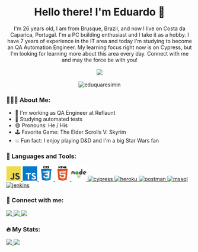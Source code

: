 <h1 align="center">Hello there! I'm Eduardo 👋</h1>
<div align="center">I'm 26 years old, I am from Brusque, Brazil, and now I live on Costa da Caparica, Portugal. I'm a PC building enthusiast and I take it as a hobby. I have 7 years of experience in the IT area and today I'm studying to become an QA Automation Engineer. My learning focus right now is on Cypress, but I'm looking for learning more about this area every day. Connect with me and may the force be with you!</div>

<br>

<div id="header" align="center">
  <img src="https://media.giphy.com/media/3ornk57KwDXf81rjWM/giphy.gif"/>
</div>
<p align="center"> 
  <img src="https://komarev.com/ghpvc/?username=eduquaresimin&label=Profile%20views&color=0e75b6&style=flat" alt="eduquaresimin" /> 
</p>

<h3>👨🏻‍💻 About Me:</h3>

- 🔭 I'm working as QA Engineer at Reflaunt
- 📖 Studying automated tests
- 😄 Pronouns: He / His
- 🕹️ Favorite Game: The Elder Scrolls V: Skyrim
- 💥 Fun fact: I enjoy playing D&D and I'm a big Star Wars fan
  
<h3 align="left">🔧 Languages and Tools:</h3>
<p align="left"> 
 <a href="https://developer.mozilla.org/en-US/docs/Web/JavaScript" target="_blank"> 
   <img src="https://raw.githubusercontent.com/devicons/devicon/master/icons/javascript/javascript-original.svg" alt="javascript" width="40" height="40"/> 
 </a>	
 <a href="https://www.typescriptlang.org/" target="_blank"> 
   <img src="https://raw.githubusercontent.com/devicons/devicon/master/icons/typescript/typescript-original.svg" alt="typescript" width="40" height="40"/> 
 </a>
 <a href="https://www.w3schools.com/css/" target="_blank"> 
   <img src="https://raw.githubusercontent.com/devicons/devicon/master/icons/css3/css3-original-wordmark.svg" alt="css3" width="40" height="40"/> 
 </a>
 <a href="https://www.w3.org/html/" target="_blank"> 
   <img src="https://raw.githubusercontent.com/devicons/devicon/master/icons/html5/html5-original-wordmark.svg" alt="html5" width="40" height="40"/> 
 </a> 
 <a href="https://nodejs.org/en/" target="_blank"> 
   <img src="https://raw.githubusercontent.com/devicons/devicon/master/icons/nodejs/nodejs-original-wordmark.svg" alt="nodejs" width="40" height="40"/> 
 </a>
 <a href="https://www.cypress.io/" target="_blank"> 
   <img src="https://github.com/gilbarbara/logos/blob/main/logos/cypress-icon.svg" alt="cypress" width="40" height="40"/> 
 </a>
 <a href="https://heroku.com" target="_blank" rel="noreferrer"> 
   <img src="https://www.vectorlogo.zone/logos/heroku/heroku-icon.svg" alt="heroku" width="40" height="40"/> 
 </a>
 <a href="https://postman.com" target="_blank" rel="noreferrer"> 
   <img src="https://www.vectorlogo.zone/logos/getpostman/getpostman-icon.svg" alt="postman" width="40" height="40"/> 
 </a>
 <a href="https://www.microsoft.com/en-us/sql-server" target="_blank" rel="noreferrer"> 
   <img src="https://www.svgrepo.com/show/303229/microsoft-sql-server-logo.svg" alt="mssql" width="40" height="40"/> 
 </a> 
 <a href="https://www.jenkins.io" target="_blank" rel="noreferrer"> 
   <img src="https://www.vectorlogo.zone/logos/jenkins/jenkins-icon.svg" alt="jenkins" width="40" height="40"/> 
 </a>
</p>

<h3 align="left">📡 Connect with me:</h3>
 <a href="https://www.linkedin.com/in/eduardo-quaresimin/" target="_blank">
   <img src="https://img.shields.io/badge/-LinkedIn-%230077B5?style=for-the-badge&logo=linkedin&logoColor=white" target="_blank">
 </a> 
 <a href = "mailto:eduardoquaresimin@gmail.com">
   <img src="https://img.shields.io/badge/Gmail-D14836?style=for-the-badge&logo=gmail&logoColor=white" target="_blank">
 </a>
 <a href="https://instagram.com/eduardoqsantos" target="_blank">
   <img src="https://img.shields.io/badge/-Instagram-%23E4405F?style=for-the-badge&logo=instagram&logoColor=white" target="_blank">
 </a>
 
 <br>

<h3>🔥 My Stats:</h3>
<div align="left">
 <a href="https://github.com/EduQuaresimin">
  <img height="170em" src="https://github-readme-streak-stats.herokuapp.com?user=EduQuaresimin&theme=github-dark"/>
  <img height="170em" src="https://github-readme-stats-git-masterrstaa-rickstaa.vercel.app/api?username=EduQuaresimin&count_private=true&show_icons=true&theme=github_dark"/>
 </a>
</div>
